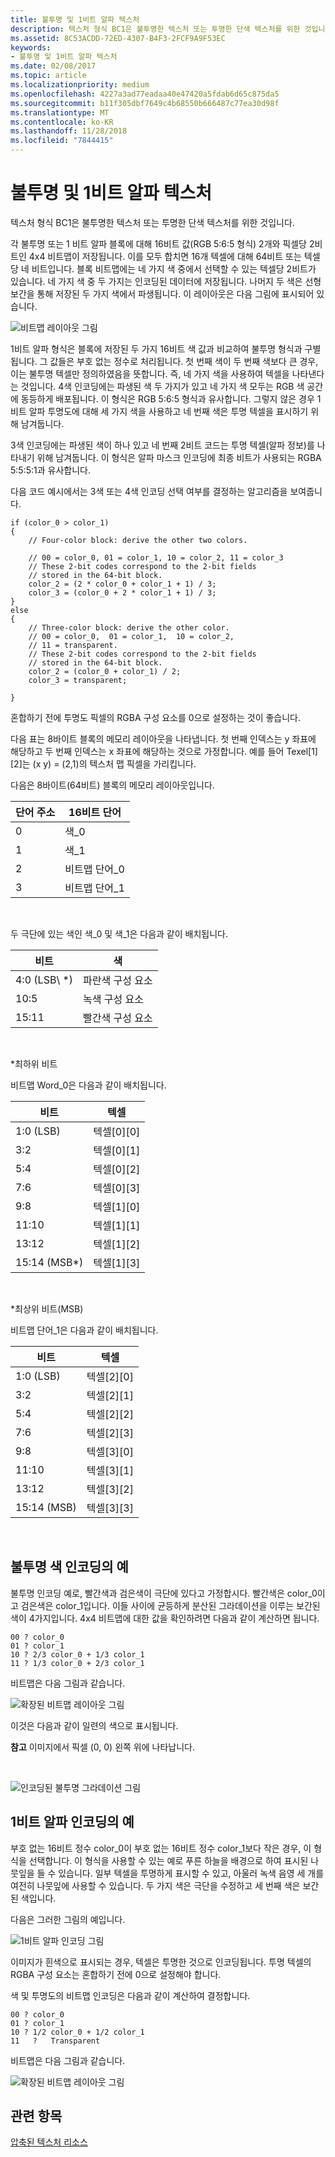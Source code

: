 ```yaml
---
title: 불투명 및 1비트 알파 텍스처
description: 텍스처 형식 BC1은 불투명한 텍스처 또는 투명한 단색 텍스처를 위한 것입니다.
ms.assetid: 8C53ACDD-72ED-4307-B4F3-2FCF9A9F53EC
keywords:
- 불투명 및 1비트 알파 텍스처
ms.date: 02/08/2017
ms.topic: article
ms.localizationpriority: medium
ms.openlocfilehash: 4227a3ad77eadaa40e47420a5fdab6d65c875da5
ms.sourcegitcommit: b11f305dbf7649c4b68550b666487c77ea30d98f
ms.translationtype: MT
ms.contentlocale: ko-KR
ms.lasthandoff: 11/28/2018
ms.locfileid: "7844415"
---
```

# <a name="span-iddirect3dconceptsopaqueand1-bitalphatexturesspanopaque-and-1-bit-alpha-textures"></a><span id="direct3dconcepts.opaque_and_1-bit_alpha_textures"></span>불투명 및 1비트 알파 텍스처


텍스처 형식 BC1은 불투명한 텍스처 또는 투명한 단색 텍스처를 위한 것입니다.

각 불투명 또는 1 비트 알파 블록에 대해 16비트 값(RGB 5:6:5 형식) 2개와 픽셀당 2비트인 4x4 비트맵이 저장됩니다. 이를 모두 합치면 16개 텍셀에 대해 64비트 또는 텍셀당 네 비트입니다. 블록 비트맵에는 네 가지 색 중에서 선택할 수 있는 텍셀당 2비트가 있습니다. 네 가지 색 중 두 가지는 인코딩된 데이터에 저장됩니다. 나머지 두 색은 선형 보간을 통해 저장된 두 가지 색에서 파생됩니다. 이 레이아웃은 다음 그림에 표시되어 있습니다.

![비트맵 레이아웃 그림](images/colors1.png)

1비트 알파 형식은 블록에 저장된 두 가지 16비트 색 값과 비교하여 불투명 형식과 구별됩니다. 그 값들은 부호 없는 정수로 처리됩니다. 첫 번째 색이 두 번째 색보다 큰 경우, 이는 불투명 텍셀만 정의하였음을 뜻합니다. 즉, 네 가지 색을 사용하여 텍셀을 나타낸다는 것입니다. 4색 인코딩에는 파생된 색 두 가지가 있고 네 가지 색 모두는 RGB 색 공간에 동등하게 배포됩니다. 이 형식은 RGB 5:6:5 형식과 유사합니다. 그렇지 않은 경우 1비트 알파 투명도에 대해 세 가지 색을 사용하고 네 번째 색은 투명 텍셀을 표시하기 위해 남겨둡니다.

3색 인코딩에는 파생된 색이 하나 있고 네 번째 2비트 코드는 투명 텍셀(알파 정보)를 나타내기 위해 남겨둡니다. 이 형식은 알파 마스크 인코딩에 최종 비트가 사용되는 RGBA 5:5:5:1과 유사합니다.

다음 코드 예시에서는 3색 또는 4색 인코딩 선택 여부를 결정하는 알고리즘을 보여줍니다.

```
if (color_0 > color_1) 
{
    // Four-color block: derive the other two colors. 
    
    // 00 = color_0, 01 = color_1, 10 = color_2, 11 = color_3
    // These 2-bit codes correspond to the 2-bit fields 
    // stored in the 64-bit block.
    color_2 = (2 * color_0 + color_1 + 1) / 3;
    color_3 = (color_0 + 2 * color_1 + 1) / 3;
}    
else
{ 
    // Three-color block: derive the other color.
    // 00 = color_0,  01 = color_1,  10 = color_2,  
    // 11 = transparent.
    // These 2-bit codes correspond to the 2-bit fields 
    // stored in the 64-bit block. 
    color_2 = (color_0 + color_1) / 2;    
    color_3 = transparent;    

}
```

혼합하기 전에 투명도 픽셀의 RGBA 구성 요소를 0으로 설정하는 것이 좋습니다.

다음 표는 8바이트 블록의 메모리 레이아웃을 나타냅니다. 첫 번째 인덱스는 y 좌표에 해당하고 두 번째 인덱스는 x 좌표에 해당하는 것으로 가정합니다. 예를 들어 Texel\[1\]\[2\]는 (x y) = (2,1)의 텍스처 맵 픽셀을 가리킵니다.

다음은 8바이트(64비트) 블록의 메모리 레이아웃입니다.

| 단어 주소 | 16비트 단어    |
|--------------|----------------|
| 0            | 색\_0       |
| 1            | 색\_1       |
| 2            | 비트맵 단어\_0 |
| 3            | 비트맵 단어\_1 |

 

두 극단에 있는 색인 색\_0 및 색\_1은 다음과 같이 배치됩니다.

| 비트        | 색                 |
|-------------|-----------------------|
| 4:0 (LSB\ *) | 파란색 구성 요소  |
| 10:5        | 녹색 구성 요소 |
| 15:11       | 빨간색 구성 요소   |

 

\*최하위 비트

비트맵 Word\_0은 다음과 같이 배치됩니다.

| 비트          | 텍셀           |
|---------------|-----------------|
| 1:0 (LSB)     | 텍셀\[0\]\[0\] |
| 3:2           | 텍셀\[0\]\[1\] |
| 5:4           | 텍셀\[0\]\[2\] |
| 7:6           | 텍셀\[0\]\[3\] |
| 9:8           | 텍셀\[1\]\[0\] |
| 11:10         | 텍셀\[1\]\[1\] |
| 13:12         | 텍셀\[1\]\[2\] |
| 15:14 (MSB\*) | 텍셀\[1\]\[3\] |

 

\*최상위 비트(MSB)

비트맵 단어\_1은 다음과 같이 배치됩니다.

| 비트        | 텍셀           |
|-------------|-----------------|
| 1:0 (LSB)   | 텍셀\[2\]\[0\] |
| 3:2         | 텍셀\[2\]\[1\] |
| 5:4         | 텍셀\[2\]\[2\] |
| 7:6         | 텍셀\[2\]\[3\] |
| 9:8         | 텍셀\[3\]\[0\] |
| 11:10       | 텍셀\[3\]\[1\] |
| 13:12       | 텍셀\[3\]\[2\] |
| 15:14 (MSB) | 텍셀\[3\]\[3\] |

 

## <a name="span-idexampleofopaquecolorencodingspanspan-idexampleofopaquecolorencodingspanspan-idexampleofopaquecolorencodingspanexample-of-opaque-color-encoding"></a><span id="Example_of_Opaque_Color_Encoding"></span><span id="example_of_opaque_color_encoding"></span><span id="EXAMPLE_OF_OPAQUE_COLOR_ENCODING"></span>불투명 색 인코딩의 예


불투명 인코딩 예로, 빨간색과 검은색이 극단에 있다고 가정합시다. 빨간색은 color\_0이고 검은색은 color\_1입니다. 이들 사이에 균등하게 분산된 그라데이션을 이루는 보간된 색이 4가지입니다. 4x4 비트맵에 대한 값을 확인하려면 다음과 같이 계산하면 됩니다.

```
00 ? color_0
01 ? color_1
10 ? 2/3 color_0 + 1/3 color_1
11 ? 1/3 color_0 + 2/3 color_1
```

비트맵은 다음 그림과 같습니다.

![확장된 비트맵 레이아웃 그림](images/colors2.png)

이것은 다음과 같이 일련의 색으로 표시됩니다.

**참고**  이미지에서 픽셀 (0, 0) 왼쪽 위에 나타납니다.

 

![인코딩된 불투명 그라데이션 그림](images/redsquares.png)

## <a name="span-idexampleof1bitalphaencodingspanspan-idexampleof1bitalphaencodingspanspan-idexampleof1bitalphaencodingspanexample-of-1-bit-alpha-encoding"></a><span id="Example_of_1_Bit_Alpha_Encoding"></span><span id="example_of_1_bit_alpha_encoding"></span><span id="EXAMPLE_OF_1_BIT_ALPHA_ENCODING"></span>1비트 알파 인코딩의 예


부호 없는 16비트 정수 color\_0이 부호 없는 16비트 정수 color\_1보다 작은 경우, 이 형식을 선택합니다. 이 형식을 사용할 수 있는 예로 푸른 하늘을 배경으로 하여 표시된 나뭇잎을 들 수 있습니다. 일부 텍셀을 투명하게 표시할 수 있고, 아울러 녹색 음영 세 개를 여전히 나뭇잎에 사용할 수 있습니다. 두 가지 색은 극단을 수정하고 세 번째 색은 보간된 색입니다.

다음은 그러한 그림의 예입니다.

![1비트 알파 인코딩 그림](images/greenthing.png)

이미지가 흰색으로 표시되는 경우, 텍셀은 투명한 것으로 인코딩됩니다. 투명 텍셀의 RGBA 구성 요소는 혼합하기 전에 0으로 설정해야 합니다.

색 및 투명도의 비트맵 인코딩은 다음과 같이 계산하여 결정합니다.

```
00 ? color_0
01 ? color_1
10 ? 1/2 color_0 + 1/2 color_1
11   ?   Transparent
```

비트맵은 다음 그림과 같습니다.

![확장된 비트맵 레이아웃 그림](images/colors3.png)

## <a name="span-idrelated-topicsspanrelated-topics"></a><span id="related-topics"></span>관련 항목


[압축된 텍스처 리소스](compressed-texture-resources.md)

 

 




